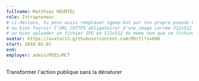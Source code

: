 ```yaml
---
fullname: Matthieu HEURTEL
role: Intrapreneur
# ci-dessous, tu peux aussi remplacer sgmap-bot par ton propre pseudo Github
# ou bien fournir l'URL (HTTPS obligatoire) d'une image carrée 512x512 minimum
# ou bien uploader un fichier JPG en 512x512 du même nom que ce fichier dans /img/authors et effacer cette ligne
avatar: https://avatars3.githubusercontent.com/Mhrtl?s=600
start: 2018-01-01
end:
employer: admin/MTES/MCT
---
```


Transformer l'action publique sans la dénaturer
